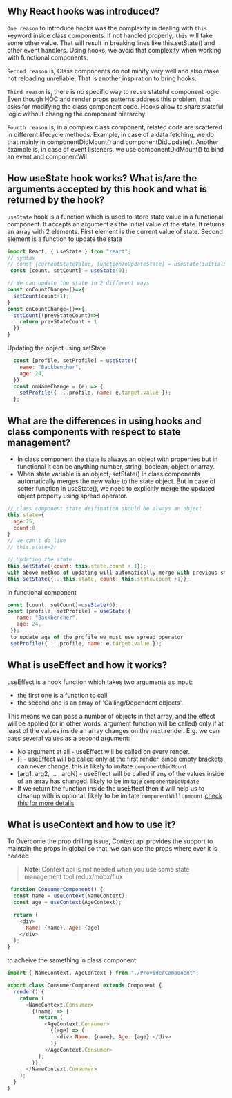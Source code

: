 ## Why React hooks was introduced?

`One reason` to introduce hooks was the complexity in dealing with `this` keyword inside class components. If not handled properly, `this` will take some other value. That will result in breaking lines like this.setState() and other event handlers. Using hooks, we avoid that complexity when working with functional components.

`Second reason` is, Class components do not minify very well and also make hot reloading unreliable. That is another inspiration to bring hooks.

`Third reason` is, there is no specific way to reuse stateful component logic. Even though HOC and render props patterns address this problem, that asks for modifying the class component code. Hooks allow to share stateful logic without changing the component hierarchy.

`Fourth reason` is, in a complex class component, related code are scattered in different lifecycle methods. Example, in case of a data fetching, we do that mainly in componentDidMount() and componentDidUpdate(). Another example is, in case of event listeners, we use componentDidMount() to bind an event and componentWil

## How useState hook works? What is/are the arguments accepted by this hook and what is returned by the hook?

`useState` hook is a function which is used to store state value in a functional component. It accepts an argument as the initial value of the state. It returns an array with 2 elements. First element is the current value of state. Second element is a function to update the state
```javascript
import React, { useState } from "react";
// syntax
// const [currentStateValue, functionToUpdateState] = useState(initialStateValue);
 const [count, setCount] = useState(0);

// We can update the state in 2 different ways
const onCountChange=()=>{
  setCount(count+1);
}
const onCountChange=()=>{
  setCount((prevStateCount)=>{
    return prevStateCount + 1
  });
}
```
Updating the object using setState
```javascript
  const [profile, setProfile] = useState({
    name: "Backbencher",
    age: 24,
  });
  const onNameChange = (e) => {
    setProfile({ ...profile, name: e.target.value });
  };
```
## What are the differences in using hooks and class components with respect to state management?
- In class component the state is always an object with properties but in functional it can be anything number, string, boolean, object or array.
- When state variable is an object, setState() in class components automatically merges the new value to the state object. But in case of setter function in useState(), we need to explicitly merge the updated object property using spread operator.
 ```javascript
 // class component state deifination should be always an object
 this.state={
   age:25,
   count:0
 }
 // we can't do like
// this.state=2;
 
// Updating the state
 this.setState({count: this.state.count + 1});
 with above method of updating will automatically merge with previous state properties in it which means above statement is equal to
 this.setState({...this.state, count: this.state.count +1});
 ```
 In functional component
 ```javascript
 const [count, setCount]=useState(0);
 const [profile, setProfile] = useState({
    name: "Backbencher",
    age: 24,
  });
  to update age of the profile we must use spread operator
  setProfile({ ...profile, name: e.target.value });
  ```
  ## What is useEffect and how it works?
useEffect is a hook function which takes two arguments as input: 
  - the first one is a function to call
  - the second one is an array of 'Calling/Dependent objects'. 

This means we can pass a number of objects in that array, and the effect will be applied (or in other words, argument function will be called) only if at least of the values inside an array changes on the next render. E.g. we can pass several values as a second argument:

- No argument at all - useEffect will be called on every render.
- [] - useEffect will be called only at the first render, since empty brackets can never change. this is likely to imitate `componentDidMount`
- [arg1, arg2, … , argN] - useEffect will be called if any of the values inside of an array has changed. likely to be imitate `componentDidUpdate`
- If we return the function inside the useEffect then it will help us to cleanup with is optional. likely to be imitate `componentWillUnmount`
[check this for more details](https://github.com/venk120soft/react-learnings/blob/master/useEffect.md)
## What is useContext and how to use it?
To Overcome the prop drilling issue, Context api provides the support to maintain the props in global so that, we can use the props where ever it is needed
>**Note**: Context api is not needed when you use some state management tool redux/mobx/flux
```javascript
 function ConsumerComponent() {
  const name = useContext(NameContext);
  const age = useContext(AgeContext);

  return (
    <div>
      Name: {name}, Age: {age}
    </div>
  );
}
```
to acheive the samething in class component
```javascript
import { NameContext, AgeContext } from "./ProviderComponent";

export class ConsumerComponent extends Component {
  render() {
    return (
      <NameContext.Consumer>
        {(name) => {
          return (
            <AgeContext.Consumer>
              {(age) => ( 
                <div> Name: {name}, Age: {age} </div>
              )}
            </AgeContext.Consumer>
          );
        }}
      </NameContext.Consumer>
    );
  }
}
 ``` 
  
